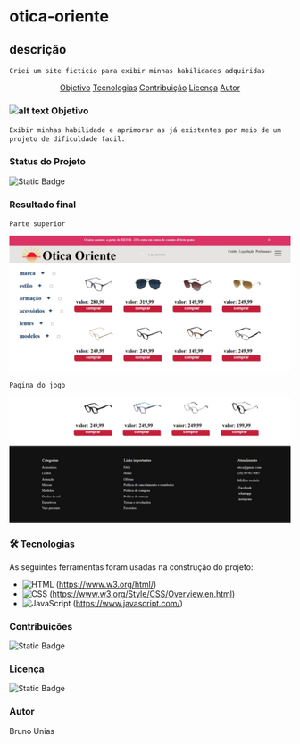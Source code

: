 # otica-oriente

## descrição

    Criei um site ficticio para exibir minhas habilidades adquiridas

<p align="center">
 <a href="#objetivo">Objetivo</a>
 <a href="#tecnologias">Tecnologias</a> 
 <a href="#contribuicao">Contribuição</a> 
 <a href="#licenc-a">Licença</a> 
 <a href="#autor">Autor</a>
</p>



### ![alt text](assests/image/icons8-alvo-16.png) Objetivo

    Exibir minhas habilidade e aprimorar as já existentes por meio de um projeto de dificuldade facil.

### Status do Projeto

   ![Static Badge](https://img.shields.io/badge/status-construção-orange) 


### Resultado final

    Parte superior
   <img src="src/assests/image/Captura de tela_30-6-2025_21212_.jpeg" alt="">

    Pagina do jogo

   <img src="src/assests/image/Captura de tela_30-6-2025_212310_.jpeg" alt="">

### 🛠 Tecnologias

As seguintes ferramentas foram usadas na construção do projeto:

- ![HTML](https://img.shields.io/badge/HTML-%23E34F26.svg?logo=html5&logoColor=white) (https://www.w3.org/html/)
- ![CSS](https://img.shields.io/badge/CSS-1572B6?logo=css3&logoColor=fff) (https://www.w3.org/Style/CSS/Overview.en.html)
- ![JavaScript](https://img.shields.io/badge/JavaScript-F7DF1E?logo=javascript&logoColor=000) (https://www.javascript.com/)

### Contribuições

![Static Badge](https://img.shields.io/badge/forks-0-green)
### Licença

![Static Badge](https://img.shields.io/badge/license-MIT-blue) 

### Autor
Bruno Unias
